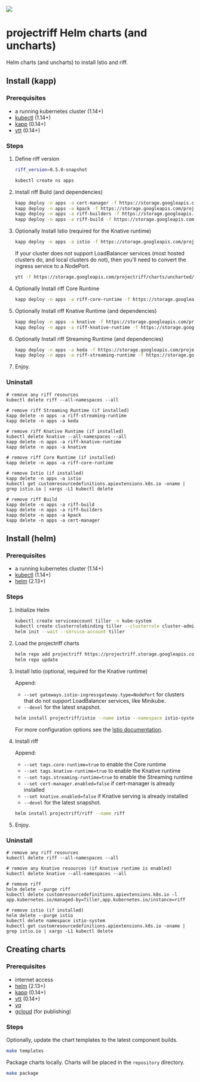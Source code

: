![](https://github.com/projectriff/charts/workflows/CI/badge.svg)

# projectriff Helm charts (and uncharts)

Helm charts (and uncharts) to install Istio and riff.

## Install (kapp)

### Prerequisites

- a running kubernetes cluster (1.14+)
- [kubectl](https://kubectl.docs.kubernetes.io) (1.14+)
- [kapp](https://get-kapp.io) (0.14+)
- [ytt](https://get-ytt.io) (0.14+)

### Steps

1. Define riff version

   ```sh
   riff_version=0.5.0-snapshot

   kubectl create ns apps
   ```

1. Install riff Build (and dependencies)
   
   ```sh
   kapp deploy -n apps -a cert-manager -f https://storage.googleapis.com/projectriff/charts/uncharted/${riff_version}/cert-manager.yaml
   kapp deploy -n apps -a kpack -f https://storage.googleapis.com/projectriff/charts/uncharted/${riff_version}/kpack.yaml
   kapp deploy -n apps -a riff-builders -f https://storage.googleapis.com/projectriff/charts/uncharted/${riff_version}/riff-builders.yaml
   kapp deploy -n apps -a riff-build -f https://storage.googleapis.com/projectriff/charts/uncharted/${riff_version}/riff-build.yaml
   ```

1. Optionally Install Istio (required for the Knative runtime)
   
   ```sh
   kapp deploy -n apps -a istio -f https://storage.googleapis.com/projectriff/charts/uncharted/${riff_version}/istio.yaml
   ```
   
   If your cluster does not support LoadBalancer services (most hosted clusters do, and local clusters do not), then you'll need to convert the ingress service to a NodePort.
   
   ```sh
   ytt -f https://storage.googleapis.com/projectriff/charts/uncharted/${riff_version}/istio.yaml -f https://storage.googleapis.com/projectriff/charts/overlays/service-nodeport.yaml --file-mark istio.yaml:type=yaml-plain | kapp deploy -n apps -a istio -f -
   ```

1. Optionally Install riff Core Runtime
   
   ```sh
   kapp deploy -n apps -a riff-core-runtime -f https://storage.googleapis.com/projectriff/charts/uncharted/${riff_version}/riff-core-runtime.yaml
   ```

1. Optionally Install riff Knative Runtime (and dependencies)
   
   ```sh
   kapp deploy -n apps -a knative -f https://storage.googleapis.com/projectriff/charts/uncharted/${riff_version}/knative.yaml
   kapp deploy -n apps -a riff-knative-runtime -f https://storage.googleapis.com/projectriff/charts/uncharted/${riff_version}/riff-knative-runtime.yaml
   ```

1. Optionally Install riff Streaming Runtime (and dependencies)
   
   ```sh
   kapp deploy -n apps -a keda -f https://storage.googleapis.com/projectriff/charts/uncharted/${riff_version}/keda.yaml
   kapp deploy -n apps -a riff-streaming-runtime -f https://storage.googleapis.com/projectriff/charts/uncharted/${riff_version}/riff-streaming-runtime.yaml
   ```

1. Enjoy.

### Uninstall

```
# remove any riff resources
kubectl delete riff --all-namespaces --all

# remove riff Streaming Runtime (if installed)
kapp delete -n apps -a riff-streaming-runtime
kapp delete -n apps -a keda

# remove riff Knative Runtime (if installed)
kubectl delete knative --all-namespaces --all
kapp delete -n apps -a riff-knative-runtime
kapp delete -n apps -a knative

# remove riff Core Runtime (if installed)
kapp delete -n apps -a riff-core-runtime

# remove Istio (if installed)
kapp delete -n apps -a istio
kubectl get customresourcedefinitions.apiextensions.k8s.io -oname | grep istio.io | xargs -L1 kubectl delete

# remove riff Build
kapp delete -n apps -a riff-build
kapp delete -n apps -a riff-builders
kapp delete -n apps -a kpack
kapp delete -n apps -a cert-manager
```

## Install (helm)

### Prerequisites

- a running kubernetes cluster (1.14+)
- [kubectl](https://kubectl.docs.kubernetes.io) (1.14+)
- [helm](https://helm.sh) (2.13+)

### Steps

1. Initialize Helm

   ```sh
   kubectl create serviceaccount tiller -n kube-system
   kubectl create clusterrolebinding tiller --clusterrole cluster-admin --serviceaccount kube-system:tiller
   helm init --wait --service-account tiller
   ```

1. Load the projectriff charts

   ```sh
   helm repo add projectriff https://projectriff.storage.googleapis.com/charts/releases
   helm repo update
   ```

1. Install Istio (optional, required for the Knative runtime)

   Append:

   - `--set gateways.istio-ingressgateway.type=NodePort` for clusters that do not support LoadBalancer services, like Minikube.
   - `--devel` for the latest snapshot.
   
   ```sh
   helm install projectriff/istio --name istio --namespace istio-system --wait
   ```

   For more configuration options see the [Istio documentation](https://archive.istio.io/v1.1/docs/reference/config/installation-options/).

1. Install riff

   Append:

   - `--set tags.core-runtime=true` to enable the Core runtime
   - `--set tags.knative-runtime=true` to enable the Knative runtime
   - `--set tags.streaming-runtime=true` to enable the Streaming runtime
   - `--set cert-manager.enabled=false` if cert-manager is already installed
   - `--set knative.enabled=false` if Knative serving is already installed
   - `--devel` for the latest snapshot.

   ```sh
   helm install projectriff/riff --name riff
   ```

1. Enjoy.

### Uninstall

```
# remove any riff resources
kubectl delete riff --all-namespaces --all

# remove any Knative resources (if Knative runtime is enabled)
kubectl delete knative --all-namespaces --all

# remove riff
helm delete --purge riff
kubectl delete customresourcedefinitions.apiextensions.k8s.io -l app.kubernetes.io/managed-by=Tiller,app.kubernetes.io/instance=riff

# remove istio (if installed)
helm delete --purge istio
kubectl delete namespace istio-system
kubectl get customresourcedefinitions.apiextensions.k8s.io -oname | grep istio.io | xargs -L1 kubectl delete
```

## Creating charts

### Prerequisites

- internet access
- [helm](https://helm.sh) (2.13+)
- [kapp](https://get-kapp.io) (0.14+)
- [ytt](https://get-ytt.io) (0.14+)
- [yq](http://mikefarah.github.io/yq/)
- [gcloud](https://cloud.google.com/sdk/gcloud/) (for publishing)

### Steps

Optionally, update the chart templates to the latest component builds.

```sh
make templates
```

Package charts locally. Charts will be placed in the `repository` directory.

```sh
make package
```
